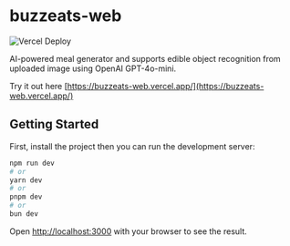 # buzzeats-web
![Vercel Deploy](https://deploy-badge.vercel.app/vercel/buzzeats-web?style=for-the-badge)

AI-powered meal generator and supports edible object recognition from uploaded image using OpenAI GPT-4o-mini.

Try it out here [https://buzzeats-web.vercel.app/](https://buzzeats-web.vercel.app/)

## Getting Started

First, install the project then you can run the development server:

```bash
npm run dev
# or
yarn dev
# or
pnpm dev
# or
bun dev
```

Open [http://localhost:3000](http://localhost:3000) with your browser to see the result.